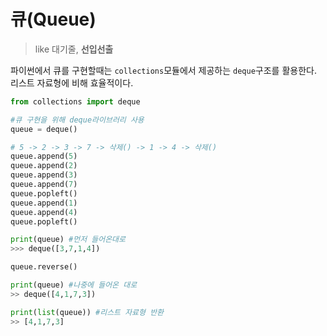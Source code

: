 # 큐(Queue)

> like 대기줄, **선입선출**

파이썬에서 큐를 구현할때는 `collections`모듈에서 제공하는 `deque`구조를 활용한다. 리스트 자료형에 비해 효율적이다.

```python
from collections import deque

#큐 구현을 위해 deque라이브러리 사용
queue = deque()

# 5 -> 2 -> 3 -> 7 -> 삭제() -> 1 -> 4 -> 삭제()
queue.append(5)
queue.append(2)
queue.append(3)
queue.append(7)
queue.popleft()
queue.append(1)
queue.append(4)
queue.popleft()

print(queue) #먼저 들어온대로
>>> deque([3,7,1,4])

queue.reverse()

print(queue) #나중에 들어온 대로
>> deque([4,1,7,3])

print(list(queue)) #리스트 자료형 반환
>> [4,1,7,3]
```